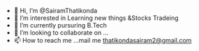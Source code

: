 - 👋 Hi, I’m @SairamThatikonda
- 👀 I’m interested in Learning new things &Stocks Tradeing
- 🌱 I’m currently pursuring B.Tech 
- 💞️ I’m looking to collaborate on ...
- 📫 How to reach me ...mail me  thatikondasairam2@gmail.com


<!---
SairamThatikonda/SairamThatikonda is a ✨ special ✨ repository because its `README.md` (this file) appears on your GitHub profile.
You can click the Preview link to take a look at your changes.
--->
